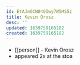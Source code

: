 ```yaml
---
id: EtAJm6CN040Iwy7W5MS5z
title: Kevin Orosz
desc: ''
updated: 1639759165182
created: 1639759165182
---
```



- [[person]] - Kevin Orosz
- appeared 2x at the stoa
